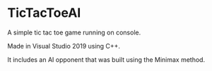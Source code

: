 # TicTacToeAI
A simple tic tac toe game running on console.

Made in Visual Studio 2019 using C++.

It includes an AI opponent that was built using the Minimax method.
